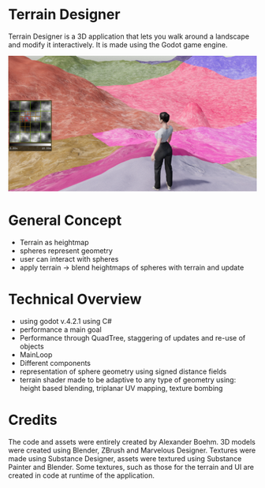 # Terrain Designer

Terrain Designer is a 3D application that lets you walk around a landscape and modify it interactively.
It is made using the Godot game engine.

![Test Image Hover Description](./readmeImages/test.png)


# General Concept

- Terrain as heightmap
- spheres represent geometry
- user can interact with spheres
- apply terrain -> blend heightmaps of spheres with terrain and update


# Technical Overview

- using godot v.4.2.1 using C#
- performance a main goal
- Performance through QuadTree, staggering of updates and re-use of objects
- MainLoop
- Different components
- representation of sphere geometry using signed distance fields
- terrain shader made to be adaptive to any type of geometry using: height based blending, triplanar UV mapping, texture bombing


# Credits

The code and assets were entirely created by Alexander Boehm.
3D models were created using Blender, ZBrush and Marvelous Designer.
Textures were made using Substance Designer, assets were textured using Substance Painter and Blender.
Some textures, such as those for the terrain and UI are created in code at runtime of the application.
